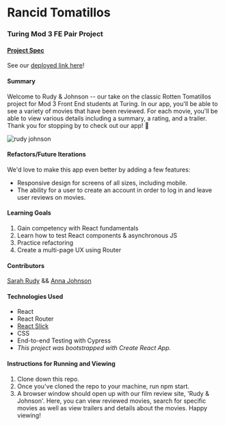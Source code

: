 # Rancid Tomatillos
### Turing Mod 3 FE Pair Project
#### [Project Spec](https://frontend.turing.edu/projects/module-3/rancid-tomatillos-v3.html)

See our [deployed link here](https://rudy-and-johnson.surge.sh/)! 

#### Summary
Welcome to Rudy & Johnson -- our take on the classic Rotten Tomatillos project for Mod 3 Front End students at Turing. In our app, you'll be able to see a variety of movies that have been reviewed. For each movie, you'll be able to view various details including a summary, a rating, and a trailer. Thank you for stopping by to check out our app! 🍿

![rudy johnson](https://user-images.githubusercontent.com/78389005/138785672-6aa5b266-0353-4d75-b056-72335ed2a469.gif)

#### Refactors/Future Iterations
We'd love to make this app even better by adding a few features:
* Responsive design for screens of all sizes, including mobile.
* The ability for a user to create an account in order to log in and leave user reviews on movies.

#### Learning Goals
1. Gain competency with React fundamentals
2. Learn how to test React components & asynchronous JS
3. Practice refactoring
4. Create a multi-page UX using Router

#### Contributors
[Sarah Rudy](https://github.com/sarahrudy) && [Anna Johnson](https://github.com/annnuuuh)


#### Technologies Used
* React
* React Router
* [React Slick](https://react-slick.neostack.com/)
* CSS
* End-to-end Testing with Cypress
* _This project was bootstrapped with Create React App._

#### Instructions for Running and Viewing
1. Clone down this repo. 
2. Once you've cloned the repo to your machine, run npm start.
3. A browser window should open up with our film review site, 'Rudy & Johnson'. Here, you can view reviewed movies, search for specific movies as well as view trailers and details about the movies. Happy viewing!
